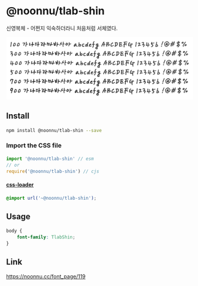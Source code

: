 # @noonnu/tlab-shin

신영복체 - 어쩐지 익숙하더라니 처음처럼 서체였다.

![example](./example.png)

## Install

```bash
npm install @noonnu/tlab-shin --save
```

### Import the CSS file

```js
import '@noonnu/tlab-shin' // esm
// or
require('@noonnu/tlab-shin') // cjs
```

#### [css-loader](https://github.com/webpack-contrib/css-loader)

```css
@import url('~@noonnu/tlab-shin');
```

## Usage

```css
body {
    font-family: TlabShin;
}
```

## Link

https://noonnu.cc/font_page/119
